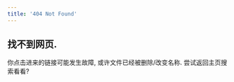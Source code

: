 ```yaml
---
title: '404 Not Found'
---
```

## 找不到网页.
你点击进来的链接可能发生故障, 或许文件已经被删除/改变名称.
尝试<a onclick="show_confirm()">返回主页</a>搜索看看?</br></br>

<script type="text/javascript">
function show_confirm()
{
var r=confirm("你以为你只需要点一下就可以返回主页?" + '\n' + "那你就大错特错了, 实际上你需要点两下.");
if (r==true)
  {
  window.location.href='https://crs.mainstars.net/burogu';
  }
else
  {
  alert("真的想在这个无聊的404页面呆下去吗?");
  }
}
</script>